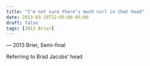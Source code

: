 ```yaml
---
title: "I’m not sure there’s much curl in that head"
date: 2013-03-10T12:05:00-05:00
draft: false
tags: [2013 Brier]
---
```

— 2013 Brier, Semi-final
<!--more--> 

Referring to Brad Jacobs’ head